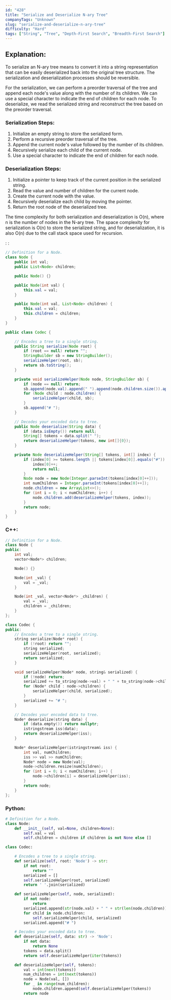 ```yaml
---
id: "428"
title: "Serialize and Deserialize N-ary Tree"
companyTags: "Unknown"
slug: "serialize-and-deserialize-n-ary-tree"
difficulty: "Hard"
tags: ["String", "Tree", "Depth-First Search", "Breadth-First Search"]
---
```


## Explanation:

To serialize an N-ary tree means to convert it into a string representation that can be easily deserialized back into the original tree structure. The serialization and deserialization processes should be reversible.

For the serialization, we can perform a preorder traversal of the tree and append each node's value along with the number of its children. We can use a special character to indicate the end of children for each node. To deserialize, we read the serialized string and reconstruct the tree based on the preorder traversal.

### Serialization Steps:
1. Initialize an empty string to store the serialized form.
2. Perform a recursive preorder traversal of the tree.
3. Append the current node's value followed by the number of its children.
4. Recursively serialize each child of the current node.
5. Use a special character to indicate the end of children for each node.

### Deserialization Steps:
1. Initialize a pointer to keep track of the current position in the serialized string.
2. Read the value and number of children for the current node.
3. Create the current node with the value.
4. Recursively deserialize each child by moving the pointer.
5. Return the root node of the deserialized tree.

The time complexity for both serialization and deserialization is O(n), where n is the number of nodes in the N-ary tree. The space complexity for serialization is O(n) to store the serialized string, and for deserialization, it is also O(n) due to the call stack space used for recursion.

:
:
```java
// Definition for a Node.
class Node {
    public int val;
    public List<Node> children;

    public Node() {}

    public Node(int val) {
        this.val = val;
    }

    public Node(int val, List<Node> children) {
        this.val = val;
        this.children = children;
    }
}

public class Codec {

    // Encodes a tree to a single string.
    public String serialize(Node root) {
        if (root == null) return "";
        StringBuilder sb = new StringBuilder();
        serializeHelper(root, sb);
        return sb.toString();
    }

    private void serializeHelper(Node node, StringBuilder sb) {
        if (node == null) return;
        sb.append(node.val).append(" ").append(node.children.size()).append(" ");
        for (Node child : node.children) {
            serializeHelper(child, sb);
        }
        sb.append("# ");
    }

    // Decodes your encoded data to tree.
    public Node deserialize(String data) {
        if (data.isEmpty()) return null;
        String[] tokens = data.split(" ");
        return deserializeHelper(tokens, new int[]{0});
    }

    private Node deserializeHelper(String[] tokens, int[] index) {
        if (index[0] >= tokens.length || tokens[index[0]].equals("#")) {
            index[0]++;
            return null;
        }
        Node node = new Node(Integer.parseInt(tokens[index[0]++]));
        int numChildren = Integer.parseInt(tokens[index[0]++]);
        node.children = new ArrayList<>();
        for (int i = 0; i < numChildren; i++) {
            node.children.add(deserializeHelper(tokens, index));
        }
        return node;
    }
}
```

### C++:
```cpp
// Definition for a Node.
class Node {
public:
    int val;
    vector<Node*> children;

    Node() {}

    Node(int _val) {
        val = _val;
    }

    Node(int _val, vector<Node*> _children) {
        val = _val;
        children = _children;
    }
};

class Codec {
public:
    // Encodes a tree to a single string.
    string serialize(Node* root) {
        if (!root) return "";
        string serialized;
        serializeHelper(root, serialized);
        return serialized;
    }

    void serializeHelper(Node* node, string& serialized) {
        if (!node) return;
        serialized += to_string(node->val) + " " + to_string(node->children.size()) + " ";
        for (Node* child : node->children) {
            serializeHelper(child, serialized);
        }
        serialized += "# ";
    }

    // Decodes your encoded data to tree.
    Node* deserialize(string data) {
        if (data.empty()) return nullptr;
        istringstream iss(data);
        return deserializeHelper(iss);
    }

    Node* deserializeHelper(istringstream& iss) {
        int val, numChildren;
        iss >> val >> numChildren;
        Node* node = new Node(val);
        node->children.resize(numChildren);
        for (int i = 0; i < numChildren; i++) {
            node->children[i] = deserializeHelper(iss);
        }
        return node;
    }
};
```

### Python:
```python
# Definition for a Node.
class Node:
    def __init__(self, val=None, children=None):
        self.val = val
        self.children = children if children is not None else []

class Codec:

    # Encodes a tree to a single string.
    def serialize(self, root: 'Node') -> str:
        if not root:
            return ""
        serialized = []
        self.serializeHelper(root, serialized)
        return ' '.join(serialized)

    def serializeHelper(self, node, serialized):
        if not node:
            return
        serialized.append(str(node.val) + " " + str(len(node.children)) + " ")
        for child in node.children:
            self.serializeHelper(child, serialized)
        serialized.append("# ")

    # Decodes your encoded data to tree.
    def deserialize(self, data: str) -> 'Node':
        if not data:
            return None
        tokens = data.split()
        return self.deserializeHelper(iter(tokens))

    def deserializeHelper(self, tokens):
        val = int(next(tokens))
        num_children = int(next(tokens))
        node = Node(val, [])
        for _ in range(num_children):
            node.children.append(self.deserializeHelper(tokens))
        return node
```